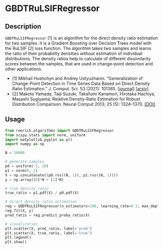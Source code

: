 # GBDTRuLSIFRegressor

## Description

`GBDTRuLSIFRegressor` [1] is an algorithm for the direct density ratio estimation for two samples. It is a Gradient Boosting over Decision Trees model with the RuLSIF [2] loss function. The algorithm takes two samples and learns the ratio of their probability densities without estimation of individual distributions. The density ratios help to calculate of different dissimilarity scores between the samples, that are used in change-point detection and other applications.


- [1] Mikhail Hushchyn and Andrey Ustyuzhanin. “Generalization of Change-Point Detection in Time Series Data Based on Direct Density Ratio Estimation.” J. Comput. Sci. 53 (2021): 101385. [[journal]](https://doi.org/10.1016/j.jocs.2021.101385) [[arxiv]](https://doi.org/10.48550/arXiv.2001.06386)
- [2] Makoto Yamada, Taiji Suzuki, Takafumi Kanamori, Hirotaka Hachiya, Masashi Sugiyama; Relative Density-Ratio Estimation for Robust Distribution Comparison. Neural Comput 2013; 25 (5): 1324–1370. [[DOI]](https://doi.org/10.1162/NECO_a_00442)

## Usage

```python
from roerich.algorithms import GBDTRuLSIFRegressor
from scipy.stats import norm, uniform
import matplotlib.pyplot as plt
import numpy as np

N = 10000

# generate samples
p0 = uniform(-5, 10)
p1 = norm(0, 1)
X = np.concatenate((p0.rvs((N, 1)), p1.rvs((N, 1))))
y = np.array([0]*N + [1]*N)

# true density ratio
true_ratio = p1.pdf(X) / p0.pdf(X)

# direct density ratio estimation
reg = GBDTRuLSIFRegressor(n_estimators=100, learning_rate=0.2, max_depth=2, alpha=0)
reg.fit(X, y)
pred_ratio = reg.predict_proba_ratio(X)

# visualization
plt.scatter(X, pred_ratio, label='pred')
plt.scatter(X, true_ratio, label='true')
plt.legend()
plt.show()
```
